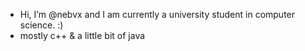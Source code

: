 - Hi, I’m @nebvx and I am currently a university student in computer science. :) 
- mostly c++ & a little bit of java


<!---
nebvx/nebvx is a ✨ special ✨ repository because its `README.md` (this file) appears on your GitHub profile.
You can click the Preview link to take a look at your changes.
--->
